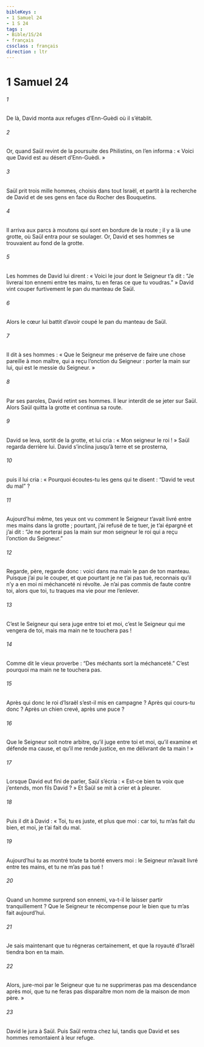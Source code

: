 ```yaml
---
bibleKeys : 
- 1 Samuel 24
- 1 S 24
tags : 
- Bible/1S/24
- français
cssclass : français
direction : ltr
---
```


# 1 Samuel 24

###### 1
De là, David monta aux refuges d’Enn-Guèdi où il s’établit.
###### 2
Or, quand Saül revint de la poursuite des Philistins, on l’en informa : « Voici que David est au désert d’Enn-Guèdi. »
###### 3
Saül prit trois mille hommes, choisis dans tout Israël, et partit à la recherche de David et de ses gens en face du Rocher des Bouquetins.
###### 4
Il arriva aux parcs à moutons qui sont en bordure de la route ; il y a là une grotte, où Saül entra pour se soulager. Or, David et ses hommes se trouvaient au fond de la grotte.
###### 5
Les hommes de David lui dirent : « Voici le jour dont le Seigneur t’a dit : “Je livrerai ton ennemi entre tes mains, tu en feras ce que tu voudras.” » David vint couper furtivement le pan du manteau de Saül.
###### 6
Alors le cœur lui battit d’avoir coupé le pan du manteau de Saül.
###### 7
Il dit à ses hommes : « Que le Seigneur me préserve de faire une chose pareille à mon maître, qui a reçu l’onction du Seigneur : porter la main sur lui, qui est le messie du Seigneur. »
###### 8
Par ses paroles, David retint ses hommes. Il leur interdit de se jeter sur Saül. Alors Saül quitta la grotte et continua sa route.
###### 9
David se leva, sortit de la grotte, et lui cria : « Mon seigneur le roi ! » Saül regarda derrière lui. David s’inclina jusqu’à terre et se prosterna,
###### 10
puis il lui cria : « Pourquoi écoutes-tu les gens qui te disent : “David te veut du mal” ?
###### 11
Aujourd’hui même, tes yeux ont vu comment le Seigneur t’avait livré entre mes mains dans la grotte ; pourtant, j’ai refusé de te tuer, je t’ai épargné et j’ai dit : “Je ne porterai pas la main sur mon seigneur le roi qui a reçu l’onction du Seigneur.”
###### 12
Regarde, père, regarde donc : voici dans ma main le pan de ton manteau. Puisque j’ai pu le couper, et que pourtant je ne t’ai pas tué, reconnais qu’il n’y a en moi ni méchanceté ni révolte. Je n’ai pas commis de faute contre toi, alors que toi, tu traques ma vie pour me l’enlever.
###### 13
C’est le Seigneur qui sera juge entre toi et moi, c’est le Seigneur qui me vengera de toi, mais ma main ne te touchera pas !
###### 14
Comme dit le vieux proverbe : “Des méchants sort la méchanceté.” C’est pourquoi ma main ne te touchera pas.
###### 15
Après qui donc le roi d’Israël s’est-il mis en campagne ? Après qui cours-tu donc ? Après un chien crevé, après une puce ?
###### 16
Que le Seigneur soit notre arbitre, qu’il juge entre toi et moi, qu’il examine et défende ma cause, et qu’il me rende justice, en me délivrant de ta main ! »
###### 17
Lorsque David eut fini de parler, Saül s’écria : « Est-ce bien ta voix que j’entends, mon fils David ? » Et Saül se mit à crier et à pleurer.
###### 18
Puis il dit à David : « Toi, tu es juste, et plus que moi : car toi, tu m’as fait du bien, et moi, je t’ai fait du mal.
###### 19
Aujourd’hui tu as montré toute ta bonté envers moi : le Seigneur m’avait livré entre tes mains, et tu ne m’as pas tué !
###### 20
Quand un homme surprend son ennemi, va-t-il le laisser partir tranquillement ? Que le Seigneur te récompense pour le bien que tu m’as fait aujourd’hui.
###### 21
Je sais maintenant que tu régneras certainement, et que la royauté d’Israël tiendra bon en ta main.
###### 22
Alors, jure-moi par le Seigneur que tu ne supprimeras pas ma descendance après moi, que tu ne feras pas disparaître mon nom de la maison de mon père. »
###### 23
David le jura à Saül. Puis Saül rentra chez lui, tandis que David et ses hommes remontaient à leur refuge.
